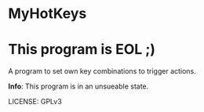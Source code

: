 MyHotKeys
=========

This program is **EOL** ;)
==========================

A program to set own key combinations to trigger actions.

**Info**: This program is in an unsueable state.

LICENSE: GPLv3
